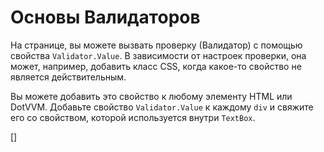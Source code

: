 ﻿Основы Валидаторов
==================
На странице, вы можете вызвать проверку (Валидатор) с помощью свойства `Validator.Value`.
В зависимости от настроек проверки, она может, например, добавить класс CSS, когда какое-то свойство не является действительным.

Вы можете добавить это свойство к любому элементу HTML или DotVVM.
Добавьте свойство `Validator.Value` к каждому `div` и свяжите его со свойством, которой используется внутри `TextBox`.

[<DothtmlExercise Initial="../samples/CustomerDetailView_Stage1.dothtml"
         Final="../samples/CustomerDetailView_Stage2.dothtml"
         DisplayName="CustomerDetailView.dothtml"
          ValidatorId="Lesson4Step3Validator" />]